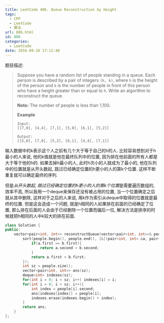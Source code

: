 ```yaml
---
title: LeetCode 406. Queue Reconstruction by Height
tags:
  - CPP
  - LeetCode
  - 算法
url: 806.html
id: 806
categories:
  - LeetCode
date: 2016-09-26 17:11:40
---
```

题目描述:

> Suppose you have a random list of people standing in a queue. Each person is described by a pair of integers `(h, k)`, where `h` is the height of the person and `k` is the number of people in front of this person who have a height greater than or equal to `h`. Write an algorithm to reconstruct the queue.
>
> **Note:**
> The number of people is less than 1,100.
>
> **Example**
>
> ```
> Input:
> [[7,0], [4,4], [7,1], [5,0], [6,1], [5,2]]
>
> Output:
> [[5,0], [7,0], [5,2], [6,1], [4,4], [7,1]]
> ```

输入数据中的k表示这个人之前有几个大于等于自己的h的人. 比较容易想到对于h最小的人来说, 他的k值就是他在最终队列中的位置, 因为排在他前面的所有人都是大于等于他的h的. 如果去掉h最小的人, 此时h次小的人就成为了最小的, 他在队列中的位置就是从开头数起, 跳过已经确定位置的h更小的人的第k个位置. 这样不断重复就可以确定最终的序列.

但是*从开头数起, 跳过已经确定位置的h更小的人的第k个位置*是需要遍历数组的, 效率不高, 所以我用一个deque来保存还没有被占用的位置, 当一个位置确定之后就从其中删除, 这样对于之后的人来说, 用k作为索引从deque中取得的位置就是最终的位置. 但是这会造成一个问题, 就是h相同的人如果排在前面的已经确定了位置, 那么排在后面的人会由于已经删除一个位置而偏后一位, 解决方法是排序的时候就把h相同的人中k较大的排在前面.

```cpp
class Solution {
public:
    vector<pair<int, int>> reconstructQueue(vector<pair<int, int>>& people) {
        sort(people.begin(), people.end(), [&](pair<int, int> &a, pair<int, int> &b){
            if(a.first == b.first){
                return a.second > b.second;
            }
            return a.first < b.first;
        });
        int sz = people.size();
        vector<pair<int, int>> ans(sz);
        deque<int> indexes(sz);
        for(int i = 0; i < sz; i++) indexes[i] = i;
        for(int i = 0; i < sz; i++){
            int index = people[i].second;
            ans[indexes[index]] = people[i];
            indexes.erase(indexes.begin() + index);
        }
        return ans;
    }
};
```

